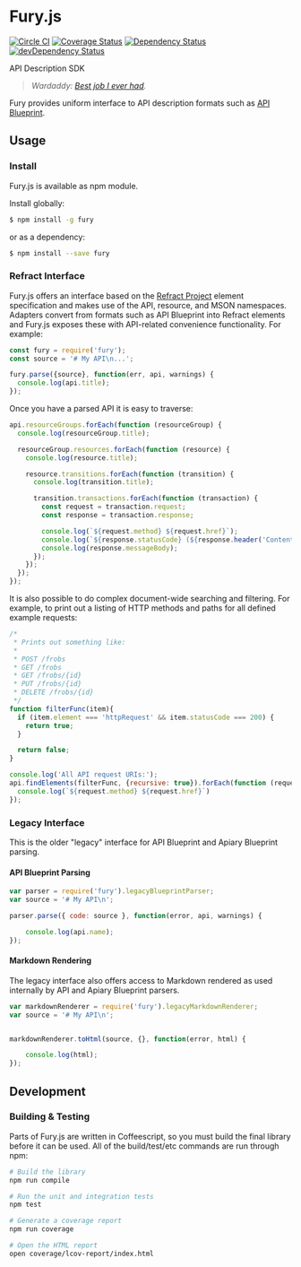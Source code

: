 # Fury.js

[![Circle CI](https://circleci.com/gh/apiaryio/fury.js.svg?style=svg)](https://circleci.com/gh/apiaryio/fury.js)
[![Coverage Status](https://coveralls.io/repos/apiaryio/fury.js/badge.svg)](https://coveralls.io/r/apiaryio/fury.js)
[![Dependency Status](https://david-dm.org/apiaryio/fury.js.svg)](https://david-dm.org/apiaryio/fury.js)
[![devDependency Status](https://david-dm.org/apiaryio/fury.js/dev-status.svg)](https://david-dm.org/apiaryio/fury.js#info=devDependencies)

API Description SDK

> _Wardaddy: [Best job I ever had](http://www.imdb.com/title/tt2713180/quotes?item=qt2267083)._

Fury provides uniform interface to API description formats such as
[API Blueprint][].

## Usage

### Install

Fury.js is available as npm module.

Install globally:

```sh
$ npm install -g fury
```

or as a dependency:

```sh
$ npm install --save fury
```

### Refract Interface

Fury.js offers an interface based on the [Refract Project](https://github.com/refractproject/refract-spec) element specification and makes use of the API, resource, and MSON namespaces. Adapters convert from formats such as API Blueprint into Refract elements and Fury.js exposes these with API-related convenience functionality. For example:

```js
const fury = require('fury');
const source = '# My API\n...';

fury.parse({source}, function(err, api, warnings) {
  console.log(api.title);
});
```

Once you have a parsed API it is easy to traverse:

```js
api.resourceGroups.forEach(function (resourceGroup) {
  console.log(resourceGroup.title);

  resourceGroup.resources.forEach(function (resource) {
    console.log(resource.title);

    resource.transitions.forEach(function (transition) {
      console.log(transition.title);

      transition.transactions.forEach(function (transaction) {
        const request = transaction.request;
        const response = transaction.response;

        console.log(`${request.method} ${request.href}`);
        console.log(`${response.statusCode} (${response.header('Content-Type')})`);
        console.log(response.messageBody);
      });
    });
  });
});
```

It is also possible to do complex document-wide searching and filtering. For example, to print out a listing of HTTP methods and paths for all defined example requests:

```js
/*
 * Prints out something like:
 *
 * POST /frobs
 * GET /frobs
 * GET /frobs/{id}
 * PUT /frobs/{id}
 * DELETE /frobs/{id}
 */
function filterFunc(item){
  if (item.element === 'httpRequest' && item.statusCode === 200) {
    return true;
  }

  return false;
}

console.log('All API request URIs:');
api.findElements(filterFunc, {recursive: true}).forEach(function (request) {
  console.log(`${request.method} ${request.href}`)
});
```

### Legacy Interface

This is the older "legacy" interface for API Blueprint and Apiary Blueprint parsing.

#### API Blueprint Parsing

```js
var parser = require('fury').legacyBlueprintParser;
var source = '# My API\n';

parser.parse({ code: source }, function(error, api, warnings) {

    console.log(api.name);
});
```
#### Markdown Rendering

The legacy interface also offers access to Markdown rendered as used internally
by API and Apiary Blueprint parsers.

```js
var markdownRenderer = require('fury').legacyMarkdownRenderer;
var source = '# My API\n';


markdownRenderer.toHtml(source, {}, function(error, html) {

    console.log(html);
});
```

## Development

### Building & Testing
Parts of Fury.js are written in Coffeescript, so you must build the final library before it can be used. All of the build/test/etc commands are run through npm:

```sh
# Build the library
npm run compile

# Run the unit and integration tests
npm test

# Generate a coverage report
npm run coverage

# Open the HTML report
open coverage/lcov-report/index.html
```

[API Blueprint]: http://apiblueprint.org
